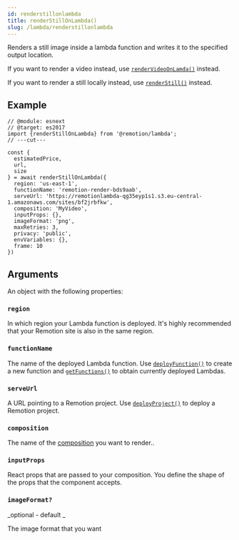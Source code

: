 ```yaml
---
id: renderstillonlambda
title: renderStillOnLambda()
slug: /lambda/renderstillonlambda
---
```


Renders a still image inside a lambda function and writes it to the specified output location.

If you want to render a video instead, use [`renderVideoOnLamda()`](/docs/lambda/rendervideoonlambda) instead.

If you want to render a still locally instead, use [`renderStill()`](/docs/renderstill) instead.

## Example

```tsx twoslash
// @module: esnext
// @target: es2017
import {renderStillOnLambda} from '@remotion/lambda';
// ---cut---

const {
  estimatedPrice,
  url,
  size
} = await renderStillOnLambda({
  region: 'us-east-1',
  functionName: 'remotion-render-bds9aab',
  serveUrl: 'https://remotionlambda-qg35eyp1s1.s3.eu-central-1.amazonaws.com/sites/bf2jrbfkw',
  composition: 'MyVideo',
  inputProps: {},
  imageFormat: 'png',
  maxRetries: 3,
  privacy: 'public',
  envVariables: {},
  frame: 10
})
```

## Arguments

An object with the following properties:

### `region`

In which region your Lambda function is deployed. It's highly recommended that your Remotion site is also in the same region.

### `functionName`

The name of the deployed Lambda function.
Use [`deployFunction()`](/docs/lambda/deployfunction) to create a new function and [`getFunctions()`](/docs/lambda/getfunctions) to obtain currently deployed Lambdas.

### `serveUrl`

A URL pointing to a Remotion project. Use [`deployProject()`](/docs/lambda/deployproject) to deploy a Remotion project.

### `composition`

The name of the [composition](/docs/composition) you want to render..

### `inputProps`

React props that are passed to your composition. You define the shape of the props that the component accepts.

### `imageFormat?`

_optional - default _

The image format that you want
